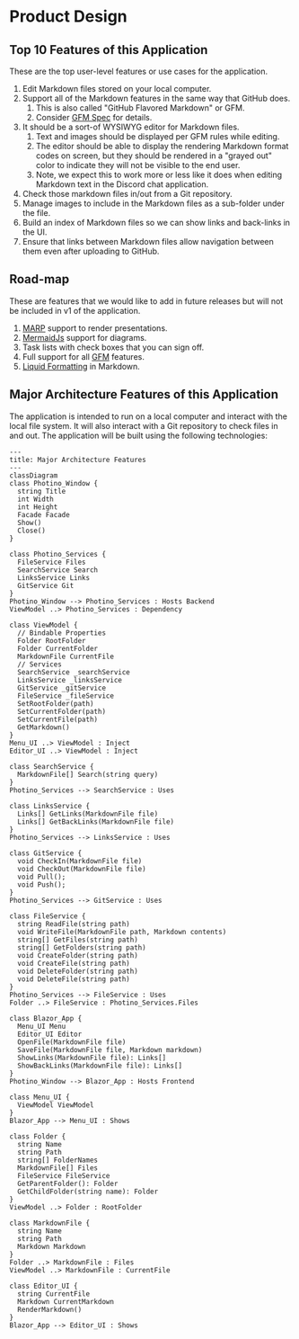 # Product Design

## Top 10 Features of this Application

These are the top user-level features or use cases for the application.

1. Edit Markdown files stored on your local computer.
2. Support all of the Markdown features in the same way that GitHub does.
   1. This is also called "GitHub Flavored Markdown" or GFM.
   2. Consider [GFM Spec](https://github.github.com/gfm/) for details.
3. It should be a sort-of WYSIWYG editor for Markdown files.
   1. Text and images should be displayed per GFM rules while editing.
   2. The editor should be able to display the rendering Markdown format codes on screen, but they should be rendered in a "grayed out" color to indicate they will not be visible to the end user.
   3. Note, we expect this to work more or less like it does when editing Markdown text in the Discord chat application.
4. Check those markdown files in/out from a Git repository.
5. Manage images to include in the Markdown files as a sub-folder under the file.
6. Build an index of Markdown files so we can show links and back-links in the UI.
7. Ensure that links between Markdown files allow navigation between them even after uploading to GitHub.

## Road-map

These are features that we would like to add in future releases but will not be included in v1 of the application.

1. [MARP](https://github.com/marp-team/marp) support to render presentations.
1. [MermaidJs](https://mermaid.js.org/) support for diagrams.
1. Task lists with check boxes that you can sign off.
1. Full support for all [GFM](https://github.github.com/gfm/) features.
1. [Liquid Formatting](https://docs.github.com/en/contributing/writing-for-github-docs/using-markdown-and-liquid-in-github-docs) in Markdown.


## Major Architecture Features of this Application

The application is intended to run on a local computer and interact with the local file system. It will also interact with a Git repository to check files in and out. The application will be built using the following technologies:

```mermaid
---
title: Major Architecture Features
---
classDiagram
class Photino_Window {
  string Title
  int Width
  int Height
  Facade Facade
  Show()
  Close()
}

class Photino_Services {
  FileService Files
  SearchService Search
  LinksService Links
  GitService Git
}
Photino_Window --> Photino_Services : Hosts Backend
ViewModel ..> Photino_Services : Dependency

class ViewModel {
  // Bindable Properties
  Folder RootFolder
  Folder CurrentFolder
  MarkdownFile CurrentFile  
  // Services
  SearchService _searchService
  LinksService _linksService
  GitService _gitService
  FileService _fileService
  SetRootFolder(path)
  SetCurrentFolder(path)
  SetCurrentFile(path)
  GetMarkdown()
}
Menu_UI ..> ViewModel : Inject
Editor_UI ..> ViewModel : Inject

class SearchService {
  MarkdownFile[] Search(string query)
}
Photino_Services --> SearchService : Uses

class LinksService {
  Links[] GetLinks(MarkdownFile file)
  Links[] GetBackLinks(MarkdownFile file)
}
Photino_Services --> LinksService : Uses

class GitService {
  void CheckIn(MarkdownFile file)
  void CheckOut(MarkdownFile file)
  void Pull();
  void Push();
}
Photino_Services --> GitService : Uses

class FileService {
  string ReadFile(string path)
  void WriteFile(MarkdownFile path, Markdown contents)
  string[] GetFiles(string path)
  string[] GetFolders(string path)
  void CreateFolder(string path)
  void CreateFile(string path)
  void DeleteFolder(string path)
  void DeleteFile(string path)
}
Photino_Services --> FileService : Uses
Folder ..> FileService : Photino_Services.Files

class Blazor_App {
  Menu_UI Menu
  Editor_UI Editor
  OpenFile(MarkdownFile file)
  SaveFile(MarkdownFile file, Markdown markdown)  
  ShowLinks(MarkdownFile file): Links[]
  ShowBackLinks(MarkdownFile file): Links[]
}
Photino_Window --> Blazor_App : Hosts Frontend

class Menu_UI {
  ViewModel ViewModel
}
Blazor_App --> Menu_UI : Shows

class Folder {
  string Name
  string Path
  string[] FolderNames
  MarkdownFile[] Files
  FileService FileService
  GetParentFolder(): Folder
  GetChildFolder(string name): Folder
}
ViewModel ..> Folder : RootFolder

class MarkdownFile {
  string Name
  string Path
  Markdown Markdown
}
Folder ..> MarkdownFile : Files
ViewModel ..> MarkdownFile : CurrentFile

class Editor_UI {
  string CurrentFile
  Markdown CurrentMarkdown
  RenderMarkdown()
}
Blazor_App --> Editor_UI : Shows

```
